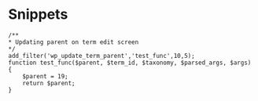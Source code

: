 # Snippets
	/**
	* Updating parent on term edit screen
	*/
	add_filter('wp_update_term_parent','test_func',10,5);
	function test_func($parent, $term_id, $taxonomy, $parsed_args, $args) {
		$parent = 19;
		return $parent;
	}
